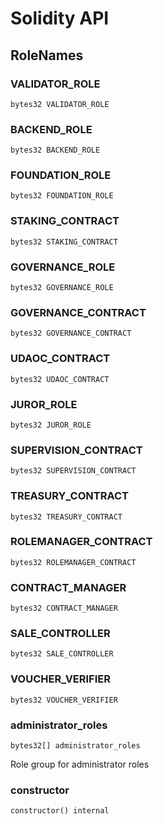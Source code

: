 # Solidity API

## RoleNames

### VALIDATOR_ROLE

```solidity
bytes32 VALIDATOR_ROLE
```

### BACKEND_ROLE

```solidity
bytes32 BACKEND_ROLE
```

### FOUNDATION_ROLE

```solidity
bytes32 FOUNDATION_ROLE
```

### STAKING_CONTRACT

```solidity
bytes32 STAKING_CONTRACT
```

### GOVERNANCE_ROLE

```solidity
bytes32 GOVERNANCE_ROLE
```

### GOVERNANCE_CONTRACT

```solidity
bytes32 GOVERNANCE_CONTRACT
```

### UDAOC_CONTRACT

```solidity
bytes32 UDAOC_CONTRACT
```

### JUROR_ROLE

```solidity
bytes32 JUROR_ROLE
```

### SUPERVISION_CONTRACT

```solidity
bytes32 SUPERVISION_CONTRACT
```

### TREASURY_CONTRACT

```solidity
bytes32 TREASURY_CONTRACT
```

### ROLEMANAGER_CONTRACT

```solidity
bytes32 ROLEMANAGER_CONTRACT
```

### CONTRACT_MANAGER

```solidity
bytes32 CONTRACT_MANAGER
```

### SALE_CONTROLLER

```solidity
bytes32 SALE_CONTROLLER
```

### VOUCHER_VERIFIER

```solidity
bytes32 VOUCHER_VERIFIER
```

### administrator_roles

```solidity
bytes32[] administrator_roles
```

Role group for administrator roles

### constructor

```solidity
constructor() internal
```

